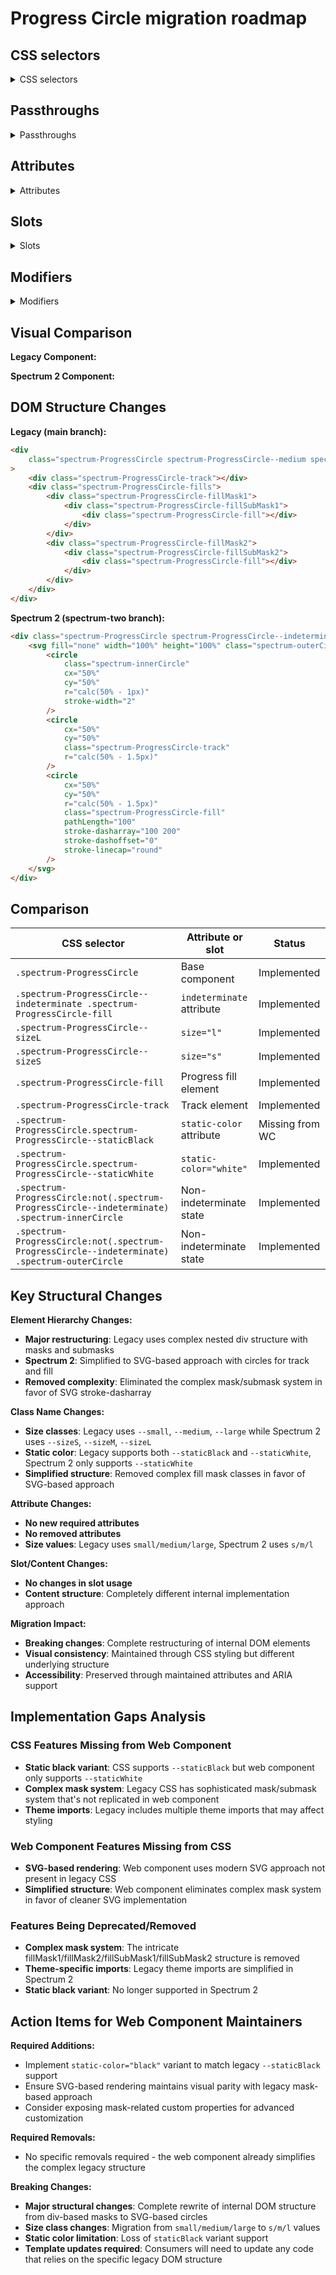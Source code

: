 # Progress Circle migration roadmap

## CSS selectors

<details>
<summary>CSS selectors</summary>

- `.spectrum-ProgressCircle`
- `.spectrum-ProgressCircle--indeterminate .spectrum-ProgressCircle-fill`
- `.spectrum-ProgressCircle--sizeL`
- `.spectrum-ProgressCircle--sizeS`
- `.spectrum-ProgressCircle-fill`
- `.spectrum-ProgressCircle-track`
- `.spectrum-ProgressCircle.spectrum-ProgressCircle--staticBlack`
- `.spectrum-ProgressCircle.spectrum-ProgressCircle--staticWhite`
- `.spectrum-ProgressCircle:not(.spectrum-ProgressCircle--indeterminate) .spectrum-innerCircle`
- `.spectrum-ProgressCircle:not(.spectrum-ProgressCircle--indeterminate) .spectrum-outerCircle`

</details>

## Passthroughs

<details>
<summary>Passthroughs</summary>

No passthroughs found for this component.

</details>

## Attributes

<details>
<summary>Attributes</summary>

- `indeterminate` - Boolean attribute for indeterminate state
- `label` - String attribute for accessibility label
- `static-color` - String attribute for static color variants (white)
- `progress` - Number attribute for progress value (0-100)
- `size` - String attribute for size variants (s, m, l)

</details>

## Slots

<details>
<summary>Slots</summary>

- Default slot - Optional content for accessibility labeling

</details>

## Modifiers

<details>
<summary>Modifiers</summary>

- `--mod-progress-circle-fill-border-color`
- `--mod-progress-circle-position`
- `--mod-progress-circle-size`
- `--mod-progress-circle-thickness`
- `--mod-progress-circle-track-border-color`

</details>

## Visual Comparison

**Legacy Component:**

<!-- Screenshot of legacy component will be added here -->

**Spectrum 2 Component:**

<!-- Screenshot of Spectrum 2 component will be added here -->

## DOM Structure Changes

**Legacy (main branch):**

```html
<div
    class="spectrum-ProgressCircle spectrum-ProgressCircle--medium spectrum-ProgressCircle--indeterminate"
>
    <div class="spectrum-ProgressCircle-track"></div>
    <div class="spectrum-ProgressCircle-fills">
        <div class="spectrum-ProgressCircle-fillMask1">
            <div class="spectrum-ProgressCircle-fillSubMask1">
                <div class="spectrum-ProgressCircle-fill"></div>
            </div>
        </div>
        <div class="spectrum-ProgressCircle-fillMask2">
            <div class="spectrum-ProgressCircle-fillSubMask2">
                <div class="spectrum-ProgressCircle-fill"></div>
            </div>
        </div>
    </div>
</div>
```

**Spectrum 2 (spectrum-two branch):**

```html
<div class="spectrum-ProgressCircle spectrum-ProgressCircle--indeterminate">
    <svg fill="none" width="100%" height="100%" class="spectrum-outerCircle">
        <circle
            class="spectrum-innerCircle"
            cx="50%"
            cy="50%"
            r="calc(50% - 1px)"
            stroke-width="2"
        />
        <circle
            cx="50%"
            cy="50%"
            class="spectrum-ProgressCircle-track"
            r="calc(50% - 1.5px)"
        />
        <circle
            cx="50%"
            cy="50%"
            r="calc(50% - 1.5px)"
            class="spectrum-ProgressCircle-fill"
            pathLength="100"
            stroke-dasharray="100 200"
            stroke-dashoffset="0"
            stroke-linecap="round"
        />
    </svg>
</div>
```

## Comparison

| CSS selector                                                                                  | Attribute or slot         | Status          |
| --------------------------------------------------------------------------------------------- | ------------------------- | --------------- |
| `.spectrum-ProgressCircle`                                                                    | Base component            | Implemented     |
| `.spectrum-ProgressCircle--indeterminate .spectrum-ProgressCircle-fill`                       | `indeterminate` attribute | Implemented     |
| `.spectrum-ProgressCircle--sizeL`                                                             | `size="l"`                | Implemented     |
| `.spectrum-ProgressCircle--sizeS`                                                             | `size="s"`                | Implemented     |
| `.spectrum-ProgressCircle-fill`                                                               | Progress fill element     | Implemented     |
| `.spectrum-ProgressCircle-track`                                                              | Track element             | Implemented     |
| `.spectrum-ProgressCircle.spectrum-ProgressCircle--staticBlack`                               | `static-color` attribute  | Missing from WC |
| `.spectrum-ProgressCircle.spectrum-ProgressCircle--staticWhite`                               | `static-color="white"`    | Implemented     |
| `.spectrum-ProgressCircle:not(.spectrum-ProgressCircle--indeterminate) .spectrum-innerCircle` | Non-indeterminate state   | Implemented     |
| `.spectrum-ProgressCircle:not(.spectrum-ProgressCircle--indeterminate) .spectrum-outerCircle` | Non-indeterminate state   | Implemented     |

## Key Structural Changes

**Element Hierarchy Changes:**

- **Major restructuring**: Legacy uses complex nested div structure with masks and submasks
- **Spectrum 2**: Simplified to SVG-based approach with circles for track and fill
- **Removed complexity**: Eliminated the complex mask/submask system in favor of SVG stroke-dasharray

**Class Name Changes:**

- **Size classes**: Legacy uses `--small`, `--medium`, `--large` while Spectrum 2 uses `--sizeS`, `--sizeM`, `--sizeL`
- **Static color**: Legacy supports both `--staticBlack` and `--staticWhite`, Spectrum 2 only supports `--staticWhite`
- **Simplified structure**: Removed complex fill mask classes in favor of SVG-based approach

**Attribute Changes:**

- **No new required attributes**
- **No removed attributes**
- **Size values**: Legacy uses `small/medium/large`, Spectrum 2 uses `s/m/l`

**Slot/Content Changes:**

- **No changes in slot usage**
- **Content structure**: Completely different internal implementation approach

**Migration Impact:**

- **Breaking changes**: Complete restructuring of internal DOM elements
- **Visual consistency**: Maintained through CSS styling but different underlying structure
- **Accessibility**: Preserved through maintained attributes and ARIA support

## Implementation Gaps Analysis

### CSS Features Missing from Web Component

- **Static black variant**: CSS supports `--staticBlack` but web component only supports `--staticWhite`
- **Complex mask system**: Legacy CSS has sophisticated mask/submask system that's not replicated in web component
- **Theme imports**: Legacy includes multiple theme imports that may affect styling

### Web Component Features Missing from CSS

- **SVG-based rendering**: Web component uses modern SVG approach not present in legacy CSS
- **Simplified structure**: Web component eliminates complex mask system in favor of cleaner SVG implementation

### Features Being Deprecated/Removed

- **Complex mask system**: The intricate fillMask1/fillMask2/fillSubMask1/fillSubMask2 structure is removed
- **Theme-specific imports**: Legacy theme imports are simplified in Spectrum 2
- **Static black variant**: No longer supported in Spectrum 2

## Action Items for Web Component Maintainers

**Required Additions:**

- Implement `static-color="black"` variant to match legacy `--staticBlack` support
- Ensure SVG-based rendering maintains visual parity with legacy mask-based approach
- Consider exposing mask-related custom properties for advanced customization

**Required Removals:**

- No specific removals required - the web component already simplifies the complex legacy structure

**Breaking Changes:**

- **Major structural changes**: Complete rewrite of internal DOM structure from div-based masks to SVG-based circles
- **Size class changes**: Migration from `small/medium/large` to `s/m/l` values
- **Static color limitation**: Loss of `staticBlack` variant support
- **Template updates required**: Consumers will need to update any code that relies on the specific legacy DOM structure
